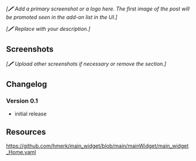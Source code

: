 _[🖍 Add a primary screenshot or a logo here. The first image of the post will be promoted seen in the add-on list in the UI.]_

_[🖍 Replace with your description.]_

## Screenshots

_[🖍 Upload other screenshots if necessary or remove the section.]_

## Changelog
### Version 0.1
- initial release

## Resources

https://github.com/hmerk/main_widget/blob/main/mainWidget/main_widget_Home.yaml